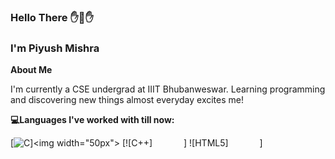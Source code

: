 ### Hello There ✋👋✋
### I'm Piyush Mishra

**About Me**

I'm currently a CSE undergrad at IIIT Bhubanweswar. Learning programming and discovering new things almost everyday excites me!
 
**💻Languages I've worked with till now:**

[![C]("https://raw.githubusercontent.com/jmnote/z-icons/master/svg/c.svg")]<img width="50px">
[![C++]<img scr="https://raw.githubusercontent.com/jmnote/z-icons/master/svg/cpp.svg" width="50px">]
![HTML5]<img scr="https://raw.githubusercontent.com/rhoit/mode-icons/dump/icons/html.png" width="50px">]

 

